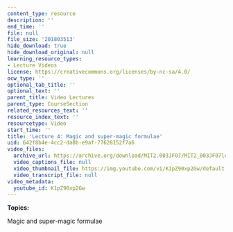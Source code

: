 ```yaml
---
content_type: resource
description: ''
end_time: ''
file: null
file_size: '201803513'
hide_download: true
hide_download_original: null
learning_resource_types:
- Lecture Videos
license: https://creativecommons.org/licenses/by-nc-sa/4.0/
ocw_type: ''
optional_tab_title: ''
optional_text: ''
parent_title: Video Lectures
parent_type: CourseSection
related_resources_text: ''
resource_index_text: ''
resourcetype: Video
start_time: ''
title: 'Lecture 4: Magic and super-magic formulae'
uid: 642f8b4e-4cc2-da8b-e9af-77628152f7a6
video_files:
  archive_url: https://archive.org/download/MIT2.003JF07/MIT2_003JF07lec04_220k.mp4
  video_captions_file: null
  video_thumbnail_file: https://img.youtube.com/vi/K1pZ90xp2Gw/default.jpg
  video_transcript_file: null
video_metadata:
  youtube_id: K1pZ90xp2Gw
---
```


**Topics:**

Magic and super-magic formulae

